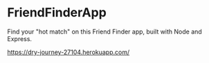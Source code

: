 # FriendFinderApp

Find your "hot match" on this Friend Finder app, built with Node and Express. 

 https://dry-journey-27104.herokuapp.com/
